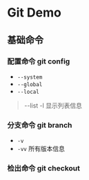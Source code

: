 # Git Demo

## 基础命令

### 配置命令 git config

- `--system`
- `--global`
- `--local`
> --list -l 显示列表信息

### 分支命令 git branch

- `-v`
- `-vv` 所有版本信息

### 检出命令 git checkout

